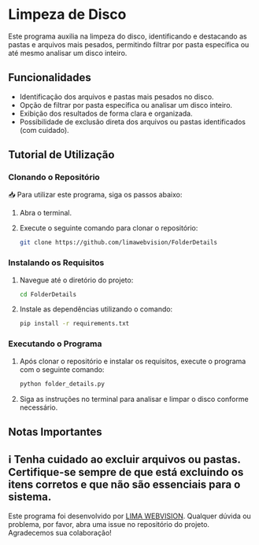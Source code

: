 # Limpeza de Disco

Este programa auxilia na limpeza do disco, identificando e destacando as pastas e arquivos mais pesados, permitindo filtrar por pasta específica ou até mesmo analisar um disco inteiro.

## Funcionalidades

- Identificação dos arquivos e pastas mais pesados no disco.
- Opção de filtrar por pasta específica ou analisar um disco inteiro.
- Exibição dos resultados de forma clara e organizada.
- Possibilidade de exclusão direta dos arquivos ou pastas identificados (com cuidado).

## Tutorial de Utilização

### Clonando o Repositório

📥 Para utilizar este programa, siga os passos abaixo:

1. Abra o terminal.
2. Execute o seguinte comando para clonar o repositório:

   ```bash
   git clone https://github.com/limawebvision/FolderDetails
   ```

### Instalando os Requisitos

1. Navegue até o diretório do projeto:

   ```bash
   cd FolderDetails
   ```

2. Instale as dependências utilizando o comando:

   ```bash
   pip install -r requirements.txt
   ```

### Executando o Programa

1. Após clonar o repositório e instalar os requisitos, execute o programa com o seguinte comando:

   ```bash
   python folder_details.py
   ```

2. Siga as instruções no terminal para analisar e limpar o disco conforme necessário.

## Notas Importantes

ℹ️ Tenha cuidado ao excluir arquivos ou pastas. Certifique-se sempre de que está excluindo os itens corretos e que não são essenciais para o sistema.
---

Este programa foi desenvolvido por [LIMA WEBVISION](https://github.com/limawebvision). Qualquer dúvida ou problema, por favor, abra uma issue no repositório do projeto. Agradecemos sua colaboração!
